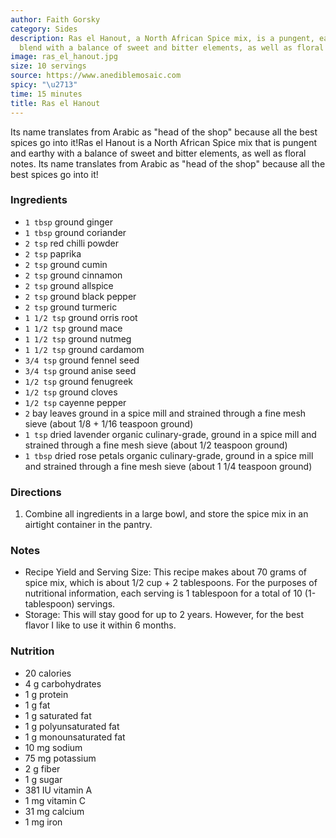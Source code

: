 ```yaml
---
author: Faith Gorsky
category: Sides
description: Ras el Hanout, a North African Spice mix, is a pungent, earthy spice
  blend with a balance of sweet and bitter elements, as well as floral notes.
image: ras_el_hanout.jpg
size: 10 servings
source: https://www.anediblemosaic.com
spicy: "\u2713"
time: 15 minutes
title: Ras el Hanout
---
```


Its name translates from Arabic as "head of the shop" because all the best spices go into it!Ras el Hanout is a North African Spice mix that is pungent and earthy with a balance of sweet and bitter elements, as well as floral notes. Its name translates from Arabic as "head of the shop" because all the best spices go into it!

### Ingredients

* `1 tbsp` ground ginger
* `1 tbsp` ground coriander
* `2 tsp` red chilli powder
* `2 tsp` paprika
* `2 tsp` ground cumin
* `2 tsp` ground cinnamon
* `2 tsp` ground allspice
* `2 tsp` ground black pepper
* `2 tsp` ground turmeric
* `1 1/2 tsp` ground orris root
* `1 1/2 tsp` ground mace
* `1 1/2 tsp` ground nutmeg
* `1 1/2 tsp` ground cardamom
* `3/4 tsp` ground fennel seed
* `3/4 tsp` ground anise seed
* `1/2 tsp` ground fenugreek
* `1/2 tsp` ground cloves
* `1/2 tsp` cayenne pepper
* `2` bay leaves ground in a spice mill and strained through a fine mesh sieve (about 1/8 + 1/16 teaspoon ground)
* `1 tsp` dried lavender organic culinary-grade, ground in a spice mill and strained through a fine mesh sieve (about 1/2 teaspoon ground)
* `1 tbsp` dried rose petals organic culinary-grade, ground in a spice mill and strained through a fine mesh sieve (about 1 1/4 teaspoon ground)

### Directions

1. Combine all ingredients in a large bowl, and store the spice mix in an airtight container in the pantry.

### Notes

* Recipe Yield and Serving Size: This recipe makes about 70 grams of spice mix, which is about 1/2 cup + 2 tablespoons. For the purposes of nutritional information, each serving is 1 tablespoon for a total of 10 (1-tablespoon) servings.
* Storage: This will stay good for up to 2 years. However, for the best flavor I like to use it within 6 months.

### Nutrition

* 20 calories
* 4 g carbohydrates
* 1 g protein
* 1 g fat
* 1 g saturated fat
* 1 g polyunsaturated fat
* 1 g monounsaturated fat
* 10 mg sodium
* 75 mg potassium
* 2 g fiber
* 1 g sugar
* 381 IU vitamin A
* 1 mg vitamin C
* 31 mg calcium
* 1 mg iron
